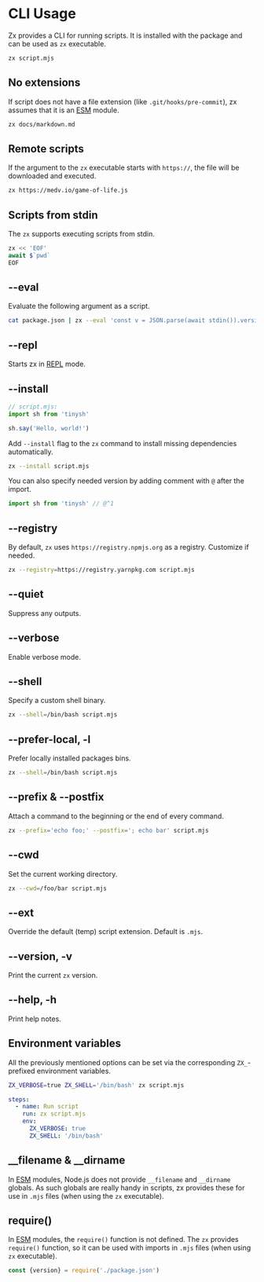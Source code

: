 # CLI Usage

Zx provides a CLI for running scripts. It is installed with the package and can be used as `zx` executable.

```sh
zx script.mjs
```

## No extensions

If script does not have a file extension (like `.git/hooks/pre-commit`), zx
assumes that it is
an [ESM](https://nodejs.org/api/modules.html#modules_module_createrequire_filename)
module.

```bash
zx docs/markdown.md
```

## Remote scripts

If the argument to the `zx` executable starts with `https://`, the file will be
downloaded and executed.

```bash
zx https://medv.io/game-of-life.js
```

## Scripts from stdin

The `zx` supports executing scripts from stdin.

```js
zx << 'EOF'
await $`pwd`
EOF
```

## --eval

Evaluate the following argument as a script.

```bash
cat package.json | zx --eval 'const v = JSON.parse(await stdin()).version; echo(v)'
```

## --repl
Starts zx in [REPL](https://en.wikipedia.org/wiki/Read%E2%80%93eval%E2%80%93print_loop) mode.

## --install

```js
// script.mjs:
import sh from 'tinysh'

sh.say('Hello, world!')
```

Add `--install` flag to the `zx` command to install missing dependencies
automatically.

```bash
zx --install script.mjs
```

You can also specify needed version by adding comment with `@` after
the import.

```js
import sh from 'tinysh' // @^1
```

## --registry

By default, `zx` uses `https://registry.npmjs.org` as a registry. Customize if needed.

```bash
zx --registry=https://registry.yarnpkg.com script.mjs
```

## --quiet

Suppress any outputs.

## --verbose

Enable verbose mode.

## --shell

Specify a custom shell binary.

```bash
zx --shell=/bin/bash script.mjs
```

## --prefer-local, -l

Prefer locally installed packages bins.

```bash
zx --shell=/bin/bash script.mjs
```

## --prefix & --postfix

Attach a command to the beginning or the end of every command.

```bash
zx --prefix='echo foo;' --postfix='; echo bar' script.mjs
```

## --cwd

Set the current working directory.

```bash
zx --cwd=/foo/bar script.mjs
```

## --ext

Override the default (temp) script extension. Default is `.mjs`.

## --version, -v

Print the current `zx` version.

## --help, -h

Print help notes.

## Environment variables
All the previously mentioned options can be set via the corresponding `ZX_`-prefixed environment variables.

```bash
ZX_VERBOSE=true ZX_SHELL='/bin/bash' zx script.mjs
```
    
```yaml
steps:
  - name: Run script
    run: zx script.mjs
    env:
      ZX_VERBOSE: true
      ZX_SHELL: '/bin/bash'
```

## __filename & __dirname

In [ESM](https://nodejs.org/api/esm.html) modules, Node.js does not provide
`__filename` and `__dirname` globals. As such globals are really handy in scripts,
zx provides these for use in `.mjs` files (when using the `zx` executable).

## require()

In [ESM](https://nodejs.org/api/modules.html#modules_module_createrequire_filename)
modules, the `require()` function is not defined.
The `zx` provides `require()` function, so it can be used with imports in `.mjs`
files (when using `zx` executable).

```js
const {version} = require('./package.json')
```
